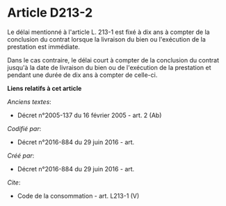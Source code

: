 # Article D213-2

Le délai mentionné à l'article L. 213-1 est fixé à dix ans à compter de la conclusion du contrat lorsque la livraison du bien
ou l'exécution de la prestation est immédiate. 

Dans le cas contraire, le délai court à compter de la conclusion du contrat jusqu'à la date de livraison du bien ou de
l'exécution de la prestation et pendant une durée de dix ans à compter de celle-ci.

**Liens relatifs à cet article**

_Anciens textes_:

  - Décret n°2005-137 du 16 février 2005 - art. 2 (Ab)

_Codifié par_:

  - Décret n°2016-884 du 29 juin 2016 - art.

_Créé par_:

  - Décret n°2016-884 du 29 juin 2016 - art.

_Cite_:

  - Code de la consommation - art. L213-1 (V)
